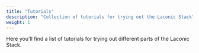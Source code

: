 ```yaml
---
title: "Tutorials"
description: "Collection of tutorials for trying out the Laconic Stack"
weight: 1 
---
```


Here you'll find a list of tutorials for trying out different parts of the Laconic Stack.
